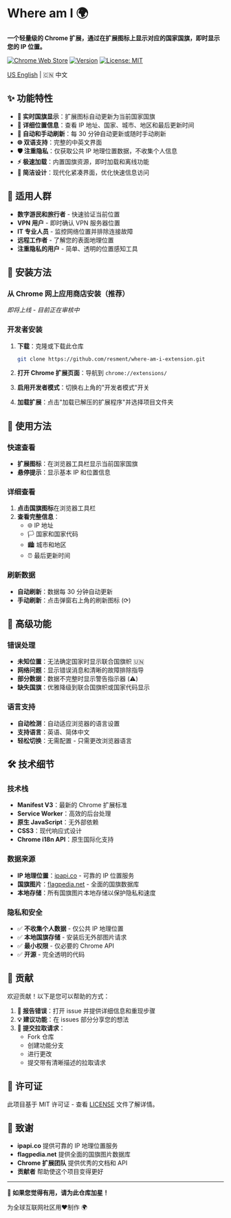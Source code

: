 # Where am I 🌍

**一个轻量级的 Chrome 扩展，通过在扩展图标上显示对应的国家国旗，即时显示您的 IP 位置。**

[![Chrome Web Store](https://img.shields.io/badge/Chrome%20Web%20Store-blue)](https://chromewebstore.google.com/detail/where-am-i/pblkmgcemiedifjihjelpggkbhhimgom)
[![Version](https://img.shields.io/badge/version-1.0.1-green)]()
[![License: MIT](https://img.shields.io/badge/License-MIT-yellow.svg)](LICENSE)

[US English](README.md) | 🇨🇳 中文

## ✨ 功能特性

- **🚩 实时国旗显示**：扩展图标自动更新为当前国家国旗
- **📍 详细位置信息**：查看 IP 地址、国家、城市、地区和最后更新时间
- **🔄 自动和手动刷新**：每 30 分钟自动更新或随时手动刷新
- **🌐 双语支持**：完整的中英文界面
- **🛡️ 注重隐私**：仅获取公共 IP 地理位置数据，不收集个人信息
- **⚡ 极速加载**：内置国旗资源，即时加载和离线功能
- **🎨 简洁设计**：现代化紧凑界面，优化快速信息访问

## 🎯 适用人群

- **数字游民和旅行者** - 快速验证当前位置
- **VPN 用户** - 即时确认 VPN 服务器位置
- **IT 专业人员** - 监控网络位置并排除连接故障
- **远程工作者** - 了解您的表面地理位置
- **注重隐私的用户** - 简单、透明的位置感知工具

## 🚀 安装方法

### 从 Chrome 网上应用商店安装（推荐）
*即将上线 - 目前正在审核中*

### 开发者安装
1. **下载**：克隆或下载此仓库
   ```bash
   git clone https://github.com/resment/where-am-i-extension.git
   ```

2. **打开 Chrome 扩展页面**：导航到 `chrome://extensions/`

3. **启用开发者模式**：切换右上角的"开发者模式"开关

4. **加载扩展**：点击"加载已解压的扩展程序"并选择项目文件夹

## 📖 使用方法

### 快速查看
- **扩展图标**：在浏览器工具栏显示当前国家国旗
- **悬停提示**：显示基本 IP 和位置信息

### 详细查看
1. **点击国旗图标**在浏览器工具栏
2. **查看完整信息**：
   - 🌐 IP 地址
   - 🏳️ 国家和国家代码
   - 🏙️ 城市和地区
   - ⏰ 最后更新时间

### 刷新数据
- **自动刷新**：数据每 30 分钟自动更新
- **手动刷新**：点击弹窗右上角的刷新图标 (⟳)

## 🔧 高级功能

### 错误处理
- **未知位置**：无法确定国家时显示联合国旗帜 🇺🇳
- **网络问题**：显示错误消息和清晰的故障排除指导
- **部分数据**：数据不完整时显示警告指示器 (⚠️)
- **缺失国旗**：优雅降级到联合国旗帜或国家代码显示

### 语言支持
- **自动检测**：自动适应浏览器的语言设置
- **支持语言**：英语、简体中文
- **轻松切换**：无需配置 - 只需更改浏览器语言

## 🛠️ 技术细节

### 技术栈
- **Manifest V3**：最新的 Chrome 扩展标准
- **Service Worker**：高效的后台处理
- **原生 JavaScript**：无外部依赖
- **CSS3**：现代响应式设计
- **Chrome i18n API**：原生国际化支持

### 数据来源
- **IP 地理位置**：[ipapi.co](https://ipapi.co/) - 可靠的 IP 位置服务
- **国旗图片**：[flagpedia.net](https://flagpedia.net/) - 全面的国旗数据库
- **本地存储**：所有国旗图片本地存储以保护隐私和速度

### 隐私和安全
- ✅ **不收集个人数据** - 仅公共 IP 地理位置
- ✅ **本地国旗存储** - 安装后无外部图片请求
- ✅ **最小权限** - 仅必要的 Chrome API
- ✅ **开源** - 完全透明的代码

## 🤝 贡献

欢迎贡献！以下是您可以帮助的方式：

1. **🐛 报告错误**：打开 issue 并提供详细信息和重现步骤
2. **💡 建议功能**：在 issues 部分分享您的想法
3. **🔧 提交拉取请求**：
   - Fork 仓库
   - 创建功能分支
   - 进行更改
   - 提交带有清晰描述的拉取请求

## 📄 许可证

此项目基于 MIT 许可证 - 查看 [LICENSE](LICENSE) 文件了解详情。

## 🙏 致谢

- **ipapi.co** 提供可靠的 IP 地理位置服务
- **flagpedia.net** 提供全面的国旗图片数据库
- **Chrome 扩展团队** 提供优秀的文档和 API
- **贡献者** 帮助使这个项目变得更好

---

**🌟 如果您觉得有用，请为此仓库加星！**

为全球互联网社区用❤️制作 🌍
